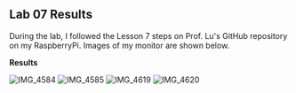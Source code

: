 ## Lab 07 Results

During the lab, I followed the Lesson 7 steps on Prof. Lu's GitHub repository on my RaspberryPi. Images of my monitor are shown below.

**Results**

![IMG_4584](https://github.com/megandion/EE322/assets/117099021/d3b88145-07e8-4d31-a71e-783cfe521ebb)
![IMG_4585](https://github.com/megandion/EE322/assets/117099021/eb9c4902-b992-403b-b0d4-12f0b503b7d7)
![IMG_4619](https://github.com/megandion/EE322/assets/117099021/3ca3eacf-953e-41ff-9338-20477c18d336)
![IMG_4620](https://github.com/megandion/EE322/assets/117099021/b4a6e787-dca3-4820-818e-2ffe787a9b79)
